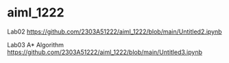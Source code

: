 # aiml_1222
Lab02 https://github.com/2303A51222/aiml_1222/blob/main/Untitled2.ipynb
 
Lab03 A* Algorithm https://github.com/2303A51222/aiml_1222/blob/main/Untitled3.ipynb
